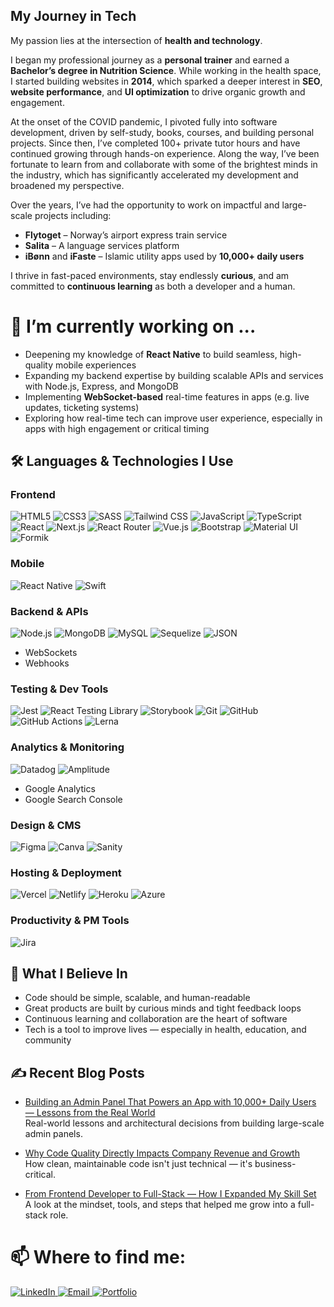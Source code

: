 ## My Journey in Tech

My passion lies at the intersection of **health and technology**.

I began my professional journey as a **personal trainer** and earned a **Bachelor’s degree in Nutrition Science**. While working in the health space, I started building websites in **2014**, which sparked a deeper interest in **SEO**, **website performance**, and **UI optimization** to drive organic growth and engagement.

At the onset of the COVID pandemic, I pivoted fully into software development, driven by self-study, books, courses, and building personal projects. Since then, I’ve completed 100+ private tutor hours and have continued growing through hands-on experience. Along the way, I’ve been fortunate to learn from and collaborate with some of the brightest minds in the industry, which has significantly accelerated my development and broadened my perspective.

Over the years, I’ve had the opportunity to work on impactful and large-scale projects including:
- **Flytoget** – Norway’s airport express train service
- **Salita** – A language services platform
- **iBønn** and **iFaste** – Islamic utility apps used by **10,000+ daily users**

I thrive in fast-paced environments, stay endlessly **curious**, and am committed to **continuous learning** as both a developer and a human.

# 🔭 I’m currently working on ...

- Deepening my knowledge of **React Native** to build seamless, high-quality mobile experiences
- Expanding my backend expertise by building scalable APIs and services with Node.js, Express, and MongoDB
- Implementing **WebSocket-based** real-time features in apps (e.g. live updates, ticketing systems)
- Exploring how real-time tech can improve user experience, especially in apps with high engagement or critical timing

## 🛠️ Languages & Technologies I Use

### Frontend
![HTML5](https://img.shields.io/badge/HTML5-%23E34F26.svg?style=for-the-badge&logo=html5&logoColor=white)
![CSS3](https://img.shields.io/badge/CSS3-%231572B6.svg?style=for-the-badge&logo=css3&logoColor=white)
![SASS](https://img.shields.io/badge/SASS-hotpink.svg?style=for-the-badge&logo=SASS&logoColor=white)
![Tailwind CSS](https://img.shields.io/badge/Tailwind_CSS-38B2AC?style=for-the-badge&logo=tailwind-css&logoColor=white)
![JavaScript](https://img.shields.io/badge/JavaScript-%23323330.svg?style=for-the-badge&logo=javascript&logoColor=%23F7DF1E)
![TypeScript](https://img.shields.io/badge/TypeScript-%23007ACC.svg?style=for-the-badge&logo=typescript&logoColor=white)
![React](https://img.shields.io/badge/React-%2320232a.svg?style=for-the-badge&logo=react&logoColor=%2361DAFB)
![Next.js](https://img.shields.io/badge/Next.js-000000?style=for-the-badge&logo=nextdotjs&logoColor=white)
![React Router](https://img.shields.io/badge/React_Router-CA4245?style=for-the-badge&logo=react-router&logoColor=white)
![Vue.js](https://img.shields.io/badge/Vue.js-%2335495e.svg?style=for-the-badge&logo=vuedotjs&logoColor=%234FC08D)
![Bootstrap](https://img.shields.io/badge/Bootstrap-%23563D7C.svg?style=for-the-badge&logo=bootstrap&logoColor=white)
![Material UI](https://img.shields.io/badge/Material_UI-0081CB?style=for-the-badge&logo=mui&logoColor=white)
![Formik](https://img.shields.io/badge/Formik-EF4444?style=for-the-badge&logo=formik&logoColor=white)

### Mobile
![React Native](https://img.shields.io/badge/React_Native-20232A?style=for-the-badge&logo=react&logoColor=61DAFB)
![Swift](https://img.shields.io/badge/Swift-FA7343?style=for-the-badge&logo=swift&logoColor=white)

### Backend & APIs
![Node.js](https://img.shields.io/badge/Node.js-339933?style=for-the-badge&logo=nodedotjs&logoColor=white)
![MongoDB](https://img.shields.io/badge/MongoDB-4EA94B?style=for-the-badge&logo=mongodb&logoColor=white)
![MySQL](https://img.shields.io/badge/MySQL-4479A1?style=for-the-badge&logo=mysql&logoColor=white)
![Sequelize](https://img.shields.io/badge/Sequelize-52B0E7?style=for-the-badge&logo=sequelize&logoColor=white)
![JSON](https://img.shields.io/badge/JSON-000000?style=for-the-badge&logo=json&logoColor=white)
- WebSockets  
- Webhooks  

### Testing & Dev Tools
![Jest](https://img.shields.io/badge/Jest-C21325?style=for-the-badge&logo=jest&logoColor=white)
![React Testing Library](https://img.shields.io/badge/React_Testing_Library-E33332?style=for-the-badge&logo=testing-library&logoColor=white)
![Storybook](https://img.shields.io/badge/Storybook-FF4785?style=for-the-badge&logo=storybook&logoColor=white)
![Git](https://img.shields.io/badge/Git-F05032?style=for-the-badge&logo=git&logoColor=white)
![GitHub](https://img.shields.io/badge/GitHub-%23121011.svg?style=for-the-badge&logo=github&logoColor=white)
![GitHub Actions](https://img.shields.io/badge/GitHub_Actions-2088FF?style=for-the-badge&logo=github-actions&logoColor=white)
![Lerna](https://img.shields.io/badge/Lerna-3B3B3B?style=for-the-badge&logo=lerna&logoColor=white)

### Analytics & Monitoring
![Datadog](https://img.shields.io/badge/Datadog-632CA6?style=for-the-badge&logo=datadog&logoColor=white)
![Amplitude](https://img.shields.io/badge/Amplitude-2D2D2D?style=for-the-badge&logo=amplitude&logoColor=00B2FF)
- Google Analytics  
- Google Search Console  

### Design & CMS
![Figma](https://img.shields.io/badge/Figma-%23F24E1E.svg?style=for-the-badge&logo=figma&logoColor=white)
![Canva](https://img.shields.io/badge/Canva-%2300C4CC.svg?style=for-the-badge&logo=Canva&logoColor=white)
![Sanity](https://img.shields.io/badge/Sanity.io-F03E2F?style=for-the-badge&logo=sanity&logoColor=white)

### Hosting & Deployment
![Vercel](https://img.shields.io/badge/Vercel-000000?style=for-the-badge&logo=vercel&logoColor=white)
![Netlify](https://img.shields.io/badge/Netlify-%23000000.svg?style=for-the-badge&logo=netlify&logoColor=#00C7B7)
![Heroku](https://img.shields.io/badge/Heroku-%23430098.svg?style=for-the-badge&logo=heroku&logoColor=white)
![Azure](https://img.shields.io/badge/Azure-0078D4?style=for-the-badge&logo=azure-devops&logoColor=white)

### Productivity & PM Tools
![Jira](https://img.shields.io/badge/Jira-0052CC?style=for-the-badge&logo=jira&logoColor=white)

## 🧠 What I Believe In

- Code should be simple, scalable, and human-readable  
- Great products are built by curious minds and tight feedback loops  
- Continuous learning and collaboration are the heart of software  
- Tech is a tool to improve lives — especially in health, education, and community

## ✍️ Recent Blog Posts

- <a href="https://medium.com/@devrmichael/building-an-admin-panel-that-powers-an-app-with-10-000-daily-users-lessons-from-real-world-68e3d6b2de95" target="_blank"> Building an Admin Panel That Powers an App with 10,000+ Daily Users — Lessons from the Real World</a>  
  Real-world lessons and architectural decisions from building large-scale admin panels.

- <a href="https://medium.com/@devrmichael/why-code-quality-directly-impacts-company-revenue-and-growth-dbc310dd9903" target="_blank"> Why Code Quality Directly Impacts Company Revenue and Growth</a>  
  How clean, maintainable code isn't just technical — it's business-critical.

- <a href="https://medium.com/@devrmichael/from-frontend-developer-to-full-stack-how-i-expanded-my-skill-set-f785cef6f469" target="_blank"> From Frontend Developer to Full-Stack — How I Expanded My Skill Set</a>  
  A look at the mindset, tools, and steps that helped me grow into a full-stack role.

# 📫 Where to find me:

<a href="https://www.linkedin.com/in/michaelsiddiqi/" target="_blank">
  <img src="https://img.shields.io/badge/LinkedIn-%230077B5.svg?style=for-the-badge&logo=linkedin&logoColor=white" alt="LinkedIn" />
</a>
<a href="mailto:siddiqimichael@gmail.com" target="_blank">
  <img src="https://img.shields.io/badge/Email-D14836?style=for-the-badge&logo=gmail&logoColor=white" alt="Email" />
</a>
<a href="https://devrmichael.com/" target="_blank">
  <img src="https://img.shields.io/badge/Portfolio-000000?style=for-the-badge&logo=About.me&logoColor=white" alt="Portfolio" />
</a>

